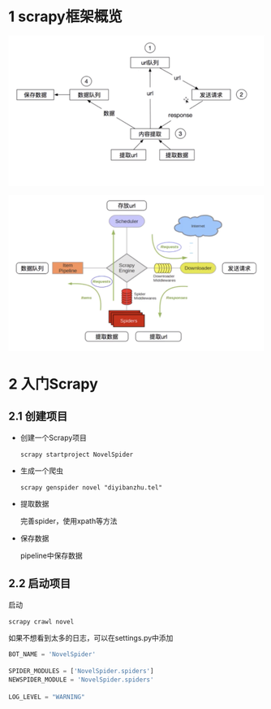 # 1 scrapy框架概览

![image-20190330113911999](./scrapy流程.png)

![image-20190330114116774](./scrapy整体框架.png)



# 2 入门Scrapy

## 2.1 创建项目

- 创建一个Scrapy项目

  `scrapy startproject NovelSpider`

- 生成一个爬虫

  `scrapy genspider novel "diyibanzhu.tel"`

- 提取数据

  完善spider，使用xpath等方法

- 保存数据

  pipeline中保存数据



## 2.2 启动项目

启动

`scrapy crawl novel`

如果不想看到太多的日志，可以在settings.py中添加

```python
BOT_NAME = 'NovelSpider'

SPIDER_MODULES = ['NovelSpider.spiders']
NEWSPIDER_MODULE = 'NovelSpider.spiders'

LOG_LEVEL = "WARNING"
```